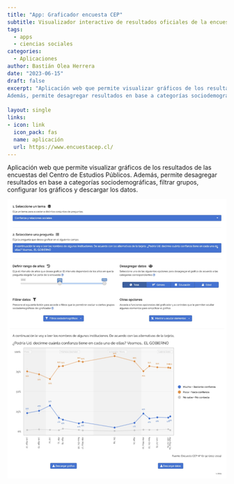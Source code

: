 ```yaml
---
title: "App: Graficador encuesta CEP"
subtitle: Visualizador interactivo de resultados oficiales de la encuesta CEP
tags:
  - apps
  - ciencias sociales
categories:
  - Aplicaciones
author: Bastián Olea Herrera
date: "2023-06-15"
draft: false
excerpt: "Aplicación web que permite visualizar gráficos de los resultados de las encuestas del Centro de Estudios Públicos.
Además, permite desagregar resultados en base a categorías sociodemográficas, filtrar grupos, configurar los gráficos y descargar los datos."

layout: single
links:
- icon: link
  icon_pack: fas
  name: aplicación
  url: https://www.encuestacep.cl/
---
```


Aplicación web que permite visualizar gráficos de los resultados de las encuestas del Centro de Estudios Públicos.
Además, permite desagregar resultados en base a categorías sociodemográficas, filtrar grupos, configurar los gráficos y descargar los datos.

![](pantallazo_graficador_cep.jpg)